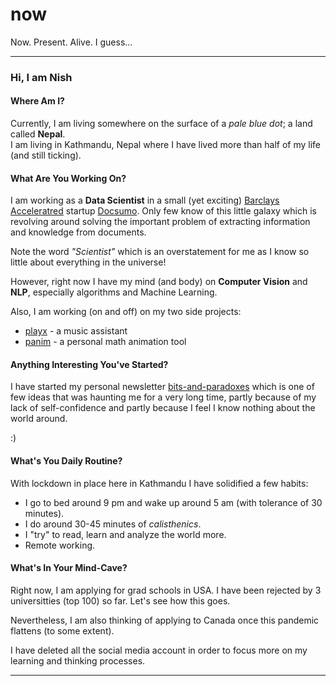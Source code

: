 # now
Now. Present. Alive. I guess...

---

### Hi, I am Nish

#### Where Am I?
Currently, I am living somewhere on the surface of a *pale blue dot*; a land called **Nepal**.  
I am living in Kathmandu, Nepal where I have lived more than half of my life (and still ticking).

#### What Are You Working On?
I am working as a **Data Scientist** in a small (yet exciting) [Barclays Acceleratred](https://home.barclays/who-we-are/innovation/barclays-accelerator/companies/docsumo/) startup [Docsumo](https://docsumo.com/). 
Only few know of this little galaxy which is revolving around solving the important problem of extracting information and knowledge from documents.

Note the word *"Scientist"* which is an overstatement for me as I know so little about everything in the universe!

However, right now I have my mind (and body) on **Computer Vision** and **NLP**, especially algorithms and Machine Learning.

Also, I am working (on and off) on my two side projects:
- [playx](https://github.com/NISH1001/playx) - a music assistant
- [panim](https://github.com/NISH1001/panim) - a personal math animation tool

#### Anything Interesting You've Started?
I have started my personal newsletter [bits-and-paradoxes](https://bitsandparadoxes.substack.com/) which is one of few ideas that was haunting me for a very long time, partly because of my lack of self-confidence and partly because I feel I know nothing about the world around.

:)


#### What's You Daily Routine?
With lockdown in place here in Kathmandu I have solidified a few habits:
- I go to bed around 9 pm and wake up around 5 am (with tolerance of 30 minutes).
- I do around 30-45 minutes of *calisthenics*.
- I "try" to read, learn and analyze the world more.
- Remote working.


#### What's In Your Mind-Cave?
Right now, I am applying for grad schools in USA. I have been rejected by 3 universitties (top 100) so far. Let's see how this goes.

Nevertheless, I am also thinking of applying to Canada once this pandemic flattens (to some extent).


I have deleted all the social media account in order to focus more on my learning and thinking processes.

---

